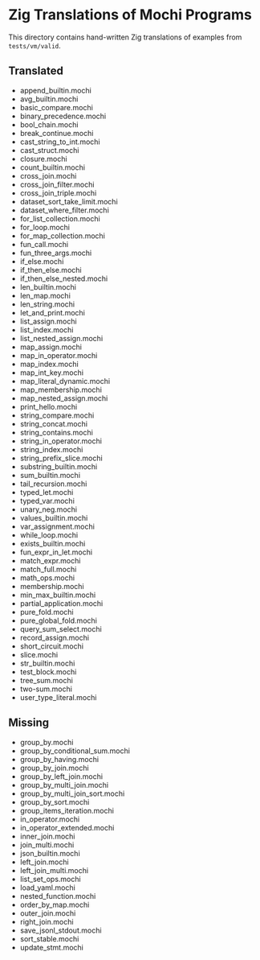 # Zig Translations of Mochi Programs

This directory contains hand-written Zig translations of examples from `tests/vm/valid`.

## Translated
- append_builtin.mochi
- avg_builtin.mochi
- basic_compare.mochi
- binary_precedence.mochi
- bool_chain.mochi
- break_continue.mochi
- cast_string_to_int.mochi
- cast_struct.mochi
- closure.mochi
- count_builtin.mochi
- cross_join.mochi
- cross_join_filter.mochi
- cross_join_triple.mochi
- dataset_sort_take_limit.mochi
- dataset_where_filter.mochi
- for_list_collection.mochi
- for_loop.mochi
- for_map_collection.mochi
- fun_call.mochi
- fun_three_args.mochi
- if_else.mochi
- if_then_else.mochi
- if_then_else_nested.mochi
- len_builtin.mochi
- len_map.mochi
- len_string.mochi
- let_and_print.mochi
- list_assign.mochi
- list_index.mochi
- list_nested_assign.mochi
- map_assign.mochi
- map_in_operator.mochi
- map_index.mochi
- map_int_key.mochi
- map_literal_dynamic.mochi
- map_membership.mochi
- map_nested_assign.mochi
- print_hello.mochi
- string_compare.mochi
- string_concat.mochi
- string_contains.mochi
- string_in_operator.mochi
- string_index.mochi
- string_prefix_slice.mochi
- substring_builtin.mochi
- sum_builtin.mochi
- tail_recursion.mochi
- typed_let.mochi
- typed_var.mochi
- unary_neg.mochi
- values_builtin.mochi
- var_assignment.mochi
- while_loop.mochi
- exists_builtin.mochi
- fun_expr_in_let.mochi
- match_expr.mochi
- match_full.mochi
- math_ops.mochi
- membership.mochi
- min_max_builtin.mochi
- partial_application.mochi
- pure_fold.mochi
- pure_global_fold.mochi
- query_sum_select.mochi
- record_assign.mochi
- short_circuit.mochi
- slice.mochi
- str_builtin.mochi
- test_block.mochi
- tree_sum.mochi
- two-sum.mochi
- user_type_literal.mochi

## Missing
- group_by.mochi
- group_by_conditional_sum.mochi
- group_by_having.mochi
- group_by_join.mochi
- group_by_left_join.mochi
- group_by_multi_join.mochi
- group_by_multi_join_sort.mochi
- group_by_sort.mochi
- group_items_iteration.mochi
- in_operator.mochi
- in_operator_extended.mochi
- inner_join.mochi
- join_multi.mochi
- json_builtin.mochi
- left_join.mochi
- left_join_multi.mochi
- list_set_ops.mochi
- load_yaml.mochi
- nested_function.mochi
- order_by_map.mochi
- outer_join.mochi
- right_join.mochi
- save_jsonl_stdout.mochi
- sort_stable.mochi
- update_stmt.mochi
